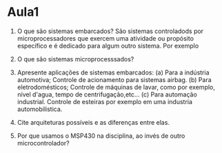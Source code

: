 # Aula1

1. O que são sistemas embarcados?
São sistemas controladods por microprocessadores que exercem uma atividade ou propósito específico e é dedicado para algum outro sistema.
Por exemplo
2. O que são sistemas microprocesssados?


3. Apresente aplicações de sistemas embarcados:
(a) Para a indústria automotiva;
Controle de acionamento para sistemas airbag.
(b) Para eletrodomésticos;
Controle de máquinas de lavar, como por exemplo, nível d'agua, tempo de centrifugação,etc...
(c) Para automação industrial.
Controle de esteiras por exemplo em uma industria automobilistica.

4. Cite arquiteturas possíveis e as diferenças entre elas.

5. Por que usamos o MSP430 na disciplina, ao invés de outro microcontrolador?
